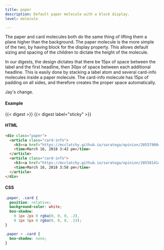 ```yaml
---
title: paper
description: Default paper molecule with a block display.
level: molecule

---
```

The paper and card molecules both do the same thing of lifting them a plane higher than the background. The paper molecule is the more simple of the two, by having block for the display property. This allows default sizing and spacing of the children to dictate the height of the molecule.

In our digests, the design dictates that there be 15px of space between the label and the first headline, then 30px of space between each additional headline. This is easily done by stacking a label atom and several card-info molecules inside a paper molecule. The card-info molecule has 15px of padding on all sides, and therefore creates the proper space automatically.

Jay's change.

#### Example

<div class="example grid">
{{< digest >}}
{{< digest label="sticky" >}}
</div>

#### HTML

```html
<div class="paper">
  <article class="card-info">
    <h3><a href="https://mcclatchy.github.io/saratoga/opinion/205579084/">The Episcopal Church changed course for our LGBT members</a></h3>
    <time>March 16, 2018 3:42 pm</time>
  </article>
  <article class="card-info">
    <h3><a href="https://mcclatchy.github.io/saratoga/opinion/205581414/">The Kansas Republican Party is taking a stance on transgender identity</a></h3>
    <time>March 16, 2018 3:58 pm</time>
  </article>
</div>
```

#### CSS

```css
.paper, .card {
  position: relative;
  background-color: white;
  box-shadow: 
    0 1px 2px 0 rgba(0, 0, 0, .2), 
    0 1px 5px 0 rgba(0, 0, 0, .13);
}

.paper > .card {
  box-shadow: none;
}
```